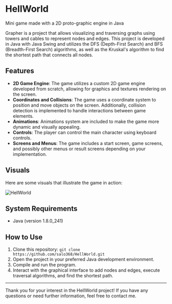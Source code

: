 # HellWorld
Mini game made with a 2D proto-graphic engine in Java

Grapher is a project that allows visualizing and traversing graphs using towers and cables to represent nodes and edges. This project is developed in Java with Java Swing and utilizes the DFS (Depth-First Search) and BFS (Breadth-First Search) algorithms, as well as the Kruskal's algorithm to find the shortest path that connects all nodes.

## Features

- **2D Game Engine**: The game utilizes a custom 2D game engine developed from scratch, allowing for graphics and textures rendering on the screen.
- **Coordinates and Collisions**: The game uses a coordinate system to position and move objects on the screen. Additionally, collision detection is implemented to handle interactions between game elements.
- **Animations**: Animations system are included to make the game more dynamic and visually appealing.
- **Controls**: The player can control the main character using keyboard controls.
- **Screens and Menus**: The game includes a start screen, game screens, and possibly other menus or result screens depending on your implementation.

## Visuals

Here are some visuals that illustrate the game in action:

![HellWorld](resources/hellworld.gif)

## System Requirements

- Java (version 1.8.0_241)

## How to Use

1. Clone this repository: `git clone https://github.com/salo368/HellWorld.git`
2. Open the project in your preferred Java development environment.
3. Compile and run the program.
4. Interact with the graphical interface to add nodes and edges, execute traversal algorithms, and find the shortest path.

---

Thank you for your interest in the HellWorld project! If you have any questions or need further information, feel free to contact me.
